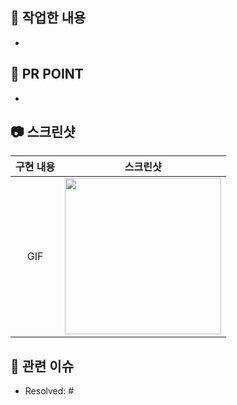 ## 🍦 작업한 내용

<!-- 아래 리스트를 지우고, 작업 내용을 적어주세요. -->
- 

## 💭 PR POINT

<!-- 덧붙이고 싶은 내용이 있다면! -->
- 

## 📷 스크린샷

<!-- 작업한 화면이 있다면 스크린 샷으로 첨부해주세요. -->

|    구현 내용    |   스크린샷   |
| :-------------: | :----------: |
| GIF | <img src = "링크" width ="250">|

## 🌈 관련 이슈

<!-- 작업한 이슈번호를 # 뒤에 붙여주세요. 수고했습니다~* -->
- Resolved: #
